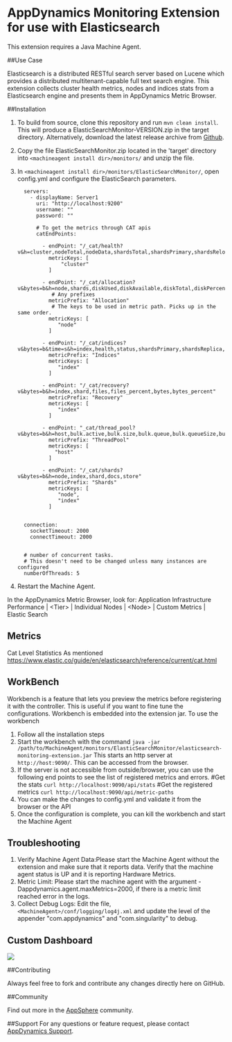# AppDynamics Monitoring Extension for use with Elasticsearch

This extension requires a Java Machine Agent.

##Use Case

Elasticsearch is a distributed RESTful search server based on Lucene which provides a distributed multitenant-capable full text search engine.
This extension collects cluster health metrics, nodes and indices stats from a Elasticsearch engine and presents them in AppDynamics Metric Browser.


##Installation

1. To build from source, clone this repository and run `mvn clean install`. This will produce a ElasticSearchMonitor-VERSION.zip in the target directory. Alternatively, download the latest release archive from [Github](https://github.com/Appdynamics/elasticsearch-monitoring-extension/releases).
2. Copy the file ElasticSearchMonitor.zip located in the 'target' directory into `<machineagent install dir>/monitors/` and unzip the file.
3. In `<machineagent install dir>/monitors/ElasticSearchMonitor/`, open config.yml and configure the ElasticSearch parameters.

   ```
     servers:
       - displayName: Server1
         uri: "http://localhost:9200"
         username: ""
         password: ""     
         
         # To get the metrics through CAT apis
         catEndPoints:
         
           - endPoint: "/_cat/health?v&h=cluster,nodeTotal,nodeData,shardsTotal,shardsPrimary,shardsRelocating,shardsInitializing,shardsUnassigned,pendingTasks"
             metricKeys: [
                 "cluster"
             ]
                  
           - endPoint: "/_cat/allocation?v&bytes=b&h=node,shards,diskUsed,diskAvailable,diskTotal,diskPercent"
              # Any prefixes
             metricPrefix: "Allocation"
              # The keys to be used in metric path. Picks up in the same order.
             metricKeys: [
                "node"
             ]
     
           - endPoint: "/_cat/indices?v&bytes=b&time=s&h=index,health,status,shardsPrimary,shardsReplica,docsCount,docsDeleted,storeSize,pri.store.size,searchQueryTime,searchQueryTotal,searchQueryCurrent,searchFetchTotal,searchFetchTime,searchFetchCurrent,indexingIndexTotal,indexingIndexTime"
             metricPrefix: "Indices"
             metricKeys: [
                "index"
             ]
     
           - endPoint: "/_cat/recovery?v&bytes=b&h=index,shard,files,files_percent,bytes,bytes_percent"
             metricPrefix: "Recovery"
             metricKeys: [
                "index"
             ]
     
           - endPoint: "_cat/thread_pool?v&bytes=b&h=host,bulk.active,bulk.size,bulk.queue,bulk.queueSize,bulk.rejected,bulk.largest,bulk.completed,bulk.min,bulk.max"
             metricPrefix: "ThreadPool"
             metricKeys: [
               "host"
             ]
     
           - endPoint: "/_cat/shards?v&bytes=b&h=node,index,shard,docs,store"
             metricPrefix: "Shards"
             metricKeys: [
                "node",
                "index"
             ]
     
     
     connection:
       socketTimeout: 2000
       connectTimeout: 2000
     
     
     # number of concurrent tasks.
     # This doesn't need to be changed unless many instances are configured
     numberOfThreads: 5
   ```
5. Restart the Machine Agent.

In the AppDynamics Metric Browser, look for: Application Infrastructure Performance  | \<Tier\> | Individual Nodes | \<Node\> | Custom Metrics | Elastic Search


## Metrics

Cat Level Statistics
As mentioned https://www.elastic.co/guide/en/elasticsearch/reference/current/cat.html

## WorkBench
Workbench is a feature that lets you preview the metrics before registering it with the controller. This is useful if you want to fine tune the configurations. Workbench is embedded into the extension jar.
To use the workbench

1. Follow all the installation steps
2. Start the workbench with the command
`java -jar /path/to/MachineAgent/monitors/ElasticSearchMonitor/elasticsearch-monitoring-extension.jar`
This starts an http server at `http://host:9090/`. This can be accessed from the browser.
3. If the server is not accessible from outside/browser, you can use the following end points to see the list of registered metrics and errors.
#Get the stats
`curl http://localhost:9090/api/stats`
#Get the registered metrics
`curl http://localhost:9090/api/metric-paths`
4. You can make the changes to config.yml and validate it from the browser or the API
5. Once the configuration is complete, you can kill the workbench and start the Machine Agent

## Troubleshooting 
1. Verify Machine Agent Data:Please start the Machine Agent without the extension and make sure that it reports data. Verify that the machine agent status is UP and it is reporting Hardware Metrics.
2. Metric Limit: Please start the machine agent with the argument -Dappdynamics.agent.maxMetrics=2000, if there is a metric limit reached error in the logs.
3. Collect Debug Logs: Edit the file, `<MachineAgent>/conf/logging/log4j.xml` and update the level of the appender "com.appdynamics" and "com.singularity" to debug.

## Custom Dashboard
![](https://raw.github.com/Appdynamics/elasticsearch-monitoring-extension/master/Dashboard.png)

##Contributing

Always feel free to fork and contribute any changes directly here on GitHub.

##Community

Find out more in the [AppSphere](https://www.appdynamics.com/community/exchange/extension/elasticsearch-monitoring-extension/) community.

##Support
For any questions or feature request, please contact [AppDynamics Support](mailto:help@appdynamics.com).



